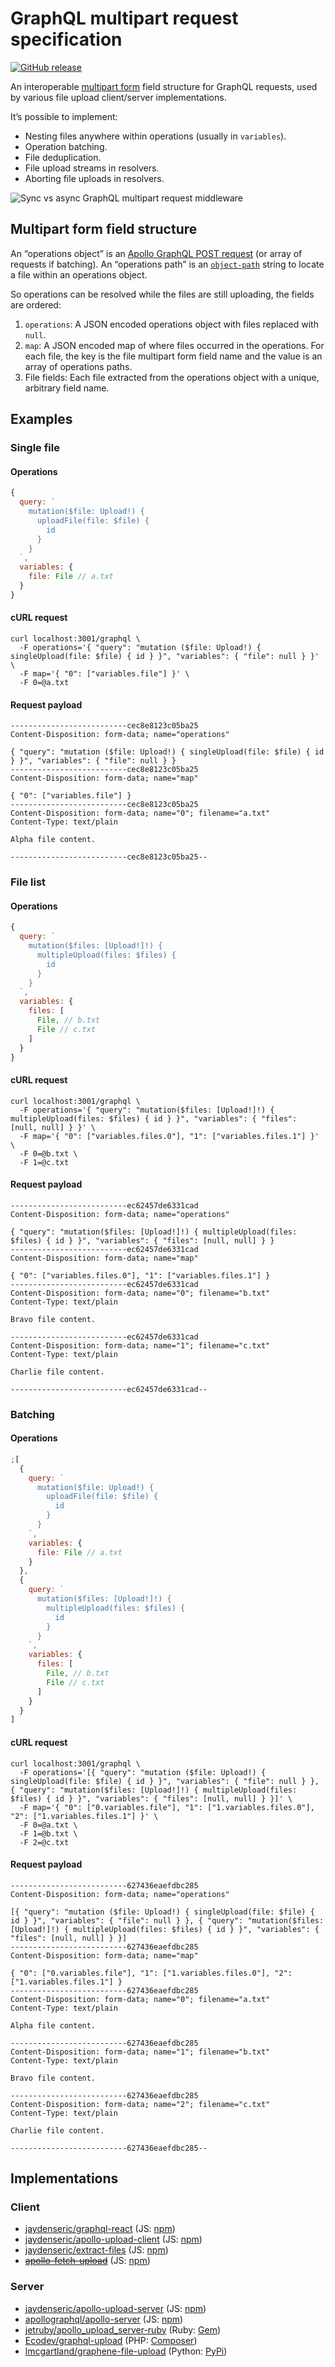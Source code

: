 # GraphQL multipart request specification

[![GitHub release](https://img.shields.io/github/release/jaydenseric/graphql-multipart-request-spec/all.svg)](https://github.com/jaydenseric/graphql-multipart-request-spec/releases)

An interoperable [multipart form](https://tools.ietf.org/html/rfc7578) field structure for GraphQL requests, used by various file upload client/server implementations.

It’s possible to implement:

- Nesting files anywhere within operations (usually in `variables`).
- Operation batching.
- File deduplication.
- File upload streams in resolvers.
- Aborting file uploads in resolvers.

![Sync vs async GraphQL multipart request middleware](sync-vs-async-graphql-multipart-request-middleware.svg)

## Multipart form field structure

An “operations object” is an [Apollo GraphQL POST request](https://www.apollographql.com/docs/apollo-server/requests.html#postRequests) (or array of requests if batching). An “operations path” is an [`object-path`](https://npm.im/object-path) string to locate a file within an operations object.

So operations can be resolved while the files are still uploading, the fields are ordered:

1.  `operations`: A JSON encoded operations object with files replaced with `null`.
2.  `map`: A JSON encoded map of where files occurred in the operations. For each file, the key is the file multipart form field name and the value is an array of operations paths.
3.  File fields: Each file extracted from the operations object with a unique, arbitrary field name.

## Examples

### Single file

#### Operations

```js
{
  query: `
    mutation($file: Upload!) {
      uploadFile(file: $file) {
        id
      }
    }
  `,
  variables: {
    file: File // a.txt
  }
}
```

#### cURL request

```shell
curl localhost:3001/graphql \
  -F operations='{ "query": "mutation ($file: Upload!) { singleUpload(file: $file) { id } }", "variables": { "file": null } }' \
  -F map='{ "0": ["variables.file"] }' \
  -F 0=@a.txt
```

#### Request payload

```
--------------------------cec8e8123c05ba25
Content-Disposition: form-data; name="operations"

{ "query": "mutation ($file: Upload!) { singleUpload(file: $file) { id } }", "variables": { "file": null } }
--------------------------cec8e8123c05ba25
Content-Disposition: form-data; name="map"

{ "0": ["variables.file"] }
--------------------------cec8e8123c05ba25
Content-Disposition: form-data; name="0"; filename="a.txt"
Content-Type: text/plain

Alpha file content.

--------------------------cec8e8123c05ba25--
```

### File list

#### Operations

```js
{
  query: `
    mutation($files: [Upload!]!) {
      multipleUpload(files: $files) {
        id
      }
    }
  `,
  variables: {
    files: [
      File, // b.txt
      File // c.txt
    ]
  }
}
```

#### cURL request

```shell
curl localhost:3001/graphql \
  -F operations='{ "query": "mutation($files: [Upload!]!) { multipleUpload(files: $files) { id } }", "variables": { "files": [null, null] } }' \
  -F map='{ "0": ["variables.files.0"], "1": ["variables.files.1"] }' \
  -F 0=@b.txt \
  -F 1=@c.txt
```

#### Request payload

```
--------------------------ec62457de6331cad
Content-Disposition: form-data; name="operations"

{ "query": "mutation($files: [Upload!]!) { multipleUpload(files: $files) { id } }", "variables": { "files": [null, null] } }
--------------------------ec62457de6331cad
Content-Disposition: form-data; name="map"

{ "0": ["variables.files.0"], "1": ["variables.files.1"] }
--------------------------ec62457de6331cad
Content-Disposition: form-data; name="0"; filename="b.txt"
Content-Type: text/plain

Bravo file content.

--------------------------ec62457de6331cad
Content-Disposition: form-data; name="1"; filename="c.txt"
Content-Type: text/plain

Charlie file content.

--------------------------ec62457de6331cad--
```

### Batching

#### Operations

```js
;[
  {
    query: `
      mutation($file: Upload!) {
        uploadFile(file: $file) {
          id
        }
      }
    `,
    variables: {
      file: File // a.txt
    }
  },
  {
    query: `
      mutation($files: [Upload!]!) {
        multipleUpload(files: $files) {
          id
        }
      }
    `,
    variables: {
      files: [
        File, // b.txt
        File // c.txt
      ]
    }
  }
]
```

#### cURL request

```shell
curl localhost:3001/graphql \
  -F operations='[{ "query": "mutation ($file: Upload!) { singleUpload(file: $file) { id } }", "variables": { "file": null } }, { "query": "mutation($files: [Upload!]!) { multipleUpload(files: $files) { id } }", "variables": { "files": [null, null] } }]' \
  -F map='{ "0": ["0.variables.file"], "1": ["1.variables.files.0"], "2": ["1.variables.files.1"] }' \
  -F 0=@a.txt \
  -F 1=@b.txt \
  -F 2=@c.txt
```

#### Request payload

```
--------------------------627436eaefdbc285
Content-Disposition: form-data; name="operations"

[{ "query": "mutation ($file: Upload!) { singleUpload(file: $file) { id } }", "variables": { "file": null } }, { "query": "mutation($files: [Upload!]!) { multipleUpload(files: $files) { id } }", "variables": { "files": [null, null] } }]
--------------------------627436eaefdbc285
Content-Disposition: form-data; name="map"

{ "0": ["0.variables.file"], "1": ["1.variables.files.0"], "2": ["1.variables.files.1"] }
--------------------------627436eaefdbc285
Content-Disposition: form-data; name="0"; filename="a.txt"
Content-Type: text/plain

Alpha file content.

--------------------------627436eaefdbc285
Content-Disposition: form-data; name="1"; filename="b.txt"
Content-Type: text/plain

Bravo file content.

--------------------------627436eaefdbc285
Content-Disposition: form-data; name="2"; filename="c.txt"
Content-Type: text/plain

Charlie file content.

--------------------------627436eaefdbc285--
```

## Implementations

### Client

- [jaydenseric/graphql-react](https://github.com/jaydenseric/graphql-react) (JS: [npm](https://npm.im/graphql-react))
- [jaydenseric/apollo-upload-client](https://github.com/jaydenseric/apollo-upload-client) (JS: [npm](https://npm.im/apollo-upload-client))
- [jaydenseric/extract-files](https://github.com/jaydenseric/extract-files) (JS: [npm](https://npm.im/extract-files))
- [~~apollo-fetch-upload~~](https://github.com/apollographql/apollo-fetch/tree/master/packages/apollo-fetch-upload) (JS: [npm](https://npm.im/apollo-fetch-upload))

### Server

- [jaydenseric/apollo-upload-server](https://github.com/jaydenseric/apollo-upload-server) (JS: [npm](https://npm.im/apollo-upload-server))
- [apollographql/apollo-server](https://github.com/apollographql/apollo-server) (JS: [npm](https://npm.im/apollo-server))
- [jetruby/apollo_upload_server-ruby](https://github.com/jetruby/apollo_upload_server-ruby) (Ruby: [Gem](https://rubygems.org/gems/apollo_upload_server))
- [Ecodev/graphql-upload](https://github.com/Ecodev/graphql-upload) (PHP: [Composer](https://packagist.org/packages/ecodev/graphql-upload))
- [lmcgartland/graphene-file-upload](https://github.com/lmcgartland/graphene-file-upload) (Python: [PyPi](https://pypi.org/project/graphene-file-upload))
